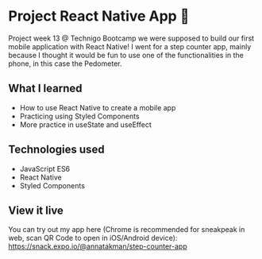 # Project React Native App 📱

Project week 13 @ Technigo Bootcamp we were supposed to build our first mobile application with React Native! I went for a step counter app, mainly because I thought it would be fun to use one of the functionalities in the phone, in this case the Pedometer.

## What I learned

- How to use React Native to create a mobile app
- Practicing using Styled Components
- More practice in useState and useEffect

## Technologies used

- JavaScript ES6
- React Native
- Styled Components

## View it live

You can try out my app here (Chrome is recommended for sneakpeak in web, scan QR Code to open in iOS/Android device): https://snack.expo.io/@annatakman/step-counter-app
